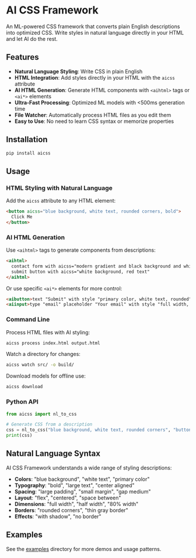 # AI CSS Framework

An ML-powered CSS framework that converts plain English descriptions into optimized CSS. Write styles in natural language directly in your HTML and let AI do the rest.

## Features

- **Natural Language Styling**: Write CSS in plain English
- **HTML Integration**: Add styles directly in your HTML with the `aicss` attribute
- **AI HTML Generation**: Generate HTML components with `<aihtml>` tags or `<ai*>` elements
- **Ultra-Fast Processing**: Optimized ML models with <500ms generation time
- **File Watcher**: Automatically process HTML files as you edit them
- **Easy to Use**: No need to learn CSS syntax or memorize properties

## Installation

```bash
pip install aicss
```

## Usage

### HTML Styling with Natural Language

Add the `aicss` attribute to any HTML element:

```html
<button aicss="blue background, white text, rounded corners, bold">
  Click Me
</button>
```

### AI HTML Generation

Use `<aihtml>` tags to generate components from descriptions:

```html
<aihtml>
  contact form with aicss="modern gradient and black background and white text".
  submit button with aicss="white background, red text"
</aihtml>
```

Or use specific `<ai*>` elements for more control:

```html
<aibutton>text "Submit" with style "primary color, white text, rounded"</aibutton>
<aiinput>type "email" placeholder "Your email" with style "full width, rounded"</aiinput>
```

### Command Line

Process HTML files with AI styling:

```bash
aicss process index.html output.html
```

Watch a directory for changes:

```bash
aicss watch src/ -o build/
```

Download models for offline use:

```bash
aicss download
```

### Python API

```python
from aicss import nl_to_css

# Generate CSS from a description
css = nl_to_css("blue background, white text, rounded corners", "button")
print(css)
```

## Natural Language Syntax

AI CSS Framework understands a wide range of styling descriptions:

- **Colors**: "blue background", "white text", "primary color"
- **Typography**: "bold", "large text", "center aligned"
- **Spacing**: "large padding", "small margin", "gap medium"
- **Layout**: "flex", "centered", "space between"
- **Dimensions**: "full width", "half width", "80% width"
- **Borders**: "rounded corners", "thin gray border"
- **Effects**: "with shadow", "no border"

## Examples

See the [examples](examples/) directory for more demos and usage patterns.